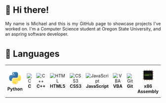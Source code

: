 # 👋 Hi there!

<div align="justify">
    My name is Michael and this is my GitHub page to showcase projects I've worked on.  I'm a Computer Science student at Oregon State University, and an aspring software developer.
</div>

# 🔧 Languages

<!--Got SVG icons from this website https://devicon.dev/  -->

<table>
  <tr>
  <td align="center" height="100" width="100">
    <img
      src="https://github.com/devicons/devicon/blob/v2.15.1/icons/python/python-original.svg"
      width="48"
      height="48"
      alt="Python"
    />
    <br /><strong>Python</strong>
  </td>
    <td align="center" height="100" width="100">
    <img
      src="https://cdn.jsdelivr.net/gh/devicons/devicon/icons/c/c-original.svg"
      width="48"
      height="48"
      alt="C"
    />
    <br /><strong>C</strong>
  </td>
   <td align="center" height="100" width="100">
      <img
        src="https://cdn.jsdelivr.net/gh/devicons/devicon/icons/cplusplus/cplusplus-original.svg"
        width="48"
        height="48"
        alt="C++"
      />
      <br /><strong>C++</strong>
    </td>
    <td align="center" height="100" width="100">
      <img
        src="https://cdn.jsdelivr.net/gh/devicons/devicon/icons/html5/html5-plain.svg"
        width="48"
        height="48"
        alt="HTML"
      />
      <br /><strong>HTML5</strong>
    </td>
    <td align="center" height="100" width="100">
      <img
        src="https://cdn.jsdelivr.net/gh/devicons/devicon/icons/css3/css3-plain.svg"
        width="48"
        height="48"
        alt="CSS3"
      />
      <br /><strong>CSS3</strong>
    </td>
    <td align="center" height="100" width="100">
      <img
        src="https://cdn.jsdelivr.net/gh/devicons/devicon/icons/javascript/javascript-plain.svg"
        width="48"
        height="48"
        alt="JavaScript"
      />
      <br /><strong>JavaScript</strong>
    </td>
        <td align="center" height="100" width="100">
      <img
        src="https://user-images.githubusercontent.com/91037796/155045916-bc5df1dc-383c-4bee-a273-a558007399c1.png"
        width="48"
        height="48"
        alt="VBA"
      />
      <br /><strong>VBA</strong>
    </td>
    </td>
    <td align="center" height="100" width="100">
      <img
        src="https://cdn.jsdelivr.net/gh/devicons/devicon/icons/git/git-original.svg"
        width="48"
        height="48"
        alt="Git"
      />
      <br /><strong>Git</strong>
    </td>
    <td align="center" height="100" width="100">
      <img
        src="https://raw.githubusercontent.com/github/explore/e495457f5ff28c343f9e422f8e3cf80fd3e80890/topics/assembly/assembly.png"
        width="48"
        height="48"
        alt="Assembly"
      />
      <br /><strong>x86 Assembly</strong>
    </td>


  </tr>
</table>
